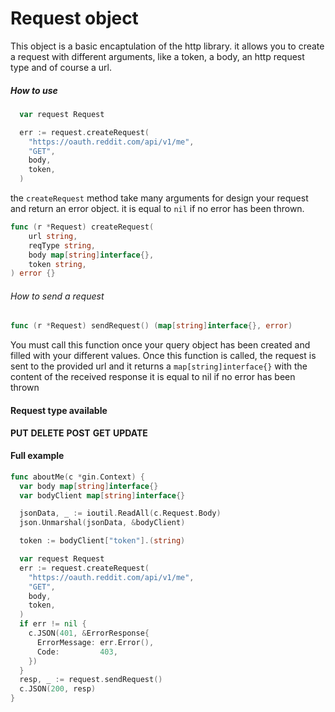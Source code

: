 # Request object

This object is a basic encaptulation of the http library. it allows you to create a request with different arguments, like a token, a body, an http request type and of course a url.

##### How to use

```go
  var request Request

  err := request.createRequest(
    "https://oauth.reddit.com/api/v1/me",
    "GET",
    body,
    token,
  )
```

the ```createRequest``` method take many arguments for design your request and return an error object. it is equal to ```nil``` if no error has been thrown.

```go
func (r *Request) createRequest(
	url string,
	reqType string,
	body map[string]interface{},
	token string,
) error {}
```

###### How to send a request

```go
func (r *Request) sendRequest() (map[string]interface{}, error)
```

You must call this function once your query object has been created and filled with your different values. Once this function is called, the request is sent to the provided url and it returns a ```map[string]interface{}``` with the content of the received response
it is equal to nil if no error has been thrown 

#### Request type available

**PUT**
**DELETE**
**POST**
**GET**
**UPDATE**

#### Full example

```go
func aboutMe(c *gin.Context) {
  var body map[string]interface{}
  var bodyClient map[string]interface{}

  jsonData, _ := ioutil.ReadAll(c.Request.Body)
  json.Unmarshal(jsonData, &bodyClient)

  token := bodyClient["token"].(string)

  var request Request
  err := request.createRequest(
    "https://oauth.reddit.com/api/v1/me",
    "GET",
    body,
    token,
  )
  if err != nil {
    c.JSON(401, &ErrorResponse{
      ErrorMessage: err.Error(),
      Code:         403,
    })
  }
  resp, _ := request.sendRequest()
  c.JSON(200, resp)
}
```